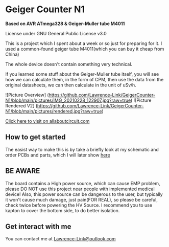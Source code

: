 # Geiger Counter N1
**Based on AVR ATmega328 & Geiger-Muller tube M4011**

License under GNU General Public License v3.0

This is a project which I spent about a week or so just for preparing for it.
I used a common-found geiger tube M4011(which you can buy it cheap from China)

The whole device doesn't contain something very technical.

If you learned some stuff about the Geiger-Muller tube itself,
you will see how we can calculate them, in the form of CPM, then use the data
from the original datasheets, we can then calculate in the unit of uSv/h.

![Picture Overview] (https://github.com/Lawrence-Link/GeigerCounter-N1/blob/main/pictures/IMG_20210228_122907.jpg?raw=true)
![Picture Rendered V2] (https://github.com/Lawrence-Link/GeigerCounter-N1/blob/main/pictures/rendered.jpg?raw=true)

[Click here to visit on allaboutcircuit.com]()

## How to get started

The easist way to make this is by take a briefly look at my schematic and order PCBs and parts, which I will later show [here]()

## BE AWARE

The board contains a High power source, which can cause EMP problem, please DO NOT use this project near people with implemented medical device!
Also, this power source can be dangerous to the user, but typically it won't cause much damage, just pain(FOR REAL), so please be careful, check twice before powering the HV Source.
I recommend you to use kapton to cover the bottom side, to do better isolation.

## Get interact with me

You can contact me at
[Lawrence-Link@outlook.com](mailto:Lawrence-Link@outlook.com)
